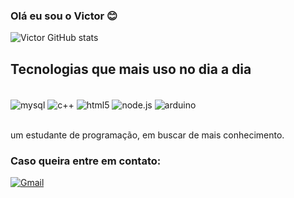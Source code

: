 ### Olá eu sou o Victor 😊

![Victor GitHub stats](https://github-readme-stats.vercel.app/api?username=vlgkkkjsj&theme=dark&show_icons=true)

## Tecnologias que mais uso no dia a dia

<div style="display: inline_block"><br/>
<img  align="center" alt="mysql" src="https://img.shields.io/badge/MySQL-005C84?style=for-the-badge&logo=mysql&logoColor=white"/>
<img  align="center" alt="c++" src="https://img.shields.io/badge/C%2B%2B-00599C?style=for-the-badge&logo=c%2B%2B&logoColor=white"/>
<img  align="center" alt="html5" src="https://img.shields.io/badge/HTML5-E34F26?style=for-the-badge&logo=html5&logoColor=white"/>
<img  align="center" alt="node.js" src="https://img.shields.io/badge/Node.js-43853D?style=for-the-badge&logo=node.js&logoColor=white"/>
<img align="center" alt="arduino" src="https://img.shields.io/badge/Arduino-00979D?style=for-the-badge&logo=Arduino&logoColor=white"/>
</div><br/>

um estudante de programação, em buscar de mais conhecimento.

### Caso queira entre em contato: 
[![Gmail](https://img.shields.io/badge/Gmail-D14836?style=for-the-badge&logo=gmail&logoColor=white)](https://vic.vl674@gmail.com)


